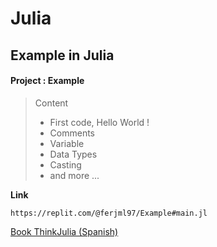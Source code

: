 # Julia

## Example in Julia

#### Project : Example

  > Content
  >   - First code, Hello World !
  >   - Comments
  >   - Variable
  >   - Data Types 
  >   - Casting
  >   - and more ...

**Link**
```
https://replit.com/@ferjml97/Example#main.jl
```

[Book ThinkJulia (Spanish)](https://introajulia.org/ "Libro de Julia")
